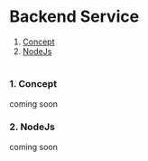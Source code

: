 # Backend Service

1. [Concept](#1-Concept)
2. [NodeJs](#2-NodeJs)

#

### 1. Concept
coming soon

### 2. NodeJs
coming soon

